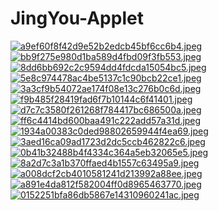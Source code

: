 # JingYou-Applet
[![a9ef60f8f42d9e52b2edcb45bf6cc6b4.jpeg](https://i.jpg.dog/a9ef60f8f42d9e52b2edcb45bf6cc6b4.jpeg)](https://jpg.dog/i/KXUZx)
[![bb9f275e980d1ba589d4fbd09f3fb553.jpeg](https://i.jpg.dog/bb9f275e980d1ba589d4fbd09f3fb553.jpeg)](https://jpg.dog/i/KXEnS)
[![8dd6bb692c2c9594dd4fdcda15054bc5.jpeg](https://i.jpg.dog/8dd6bb692c2c9594dd4fdcda15054bc5.jpeg)](https://jpg.dog/i/KXuc1)
[![5e8c974478ac4be5137c1c90bcb22ce1.jpeg](https://i.jpg.dog/5e8c974478ac4be5137c1c90bcb22ce1.jpeg)](https://jpg.dog/i/KXV7z)
[![3a3cf9b54072ae174f08e13c276b0c6d.jpeg](https://i.jpg.dog/3a3cf9b54072ae174f08e13c276b0c6d.jpeg)](https://jpg.dog/i/KXm4f)
[![f9b485f28419fad6f7b10144c6f41401.jpeg](https://i.jpg.dog/f9b485f28419fad6f7b10144c6f41401.jpeg)](https://jpg.dog/i/KXXMd)
[![d7c7c3580f261268f784417bc686500a.jpeg](https://i.jpg.dog/d7c7c3580f261268f784417bc686500a.jpeg)](https://jpg.dog/i/KXaHY)
[![ff6c4414bd600baa491c222add57a31d.jpeg](https://i.jpg.dog/ff6c4414bd600baa491c222add57a31d.jpeg)](https://jpg.dog/i/KXeg8)
[![1934a00383c0ded98802659944f4ea69.jpeg](https://i.jpg.dog/1934a00383c0ded98802659944f4ea69.jpeg)](https://jpg.dog/i/KXnLH)
[![3aed16ca09ad1723d2dc5ccb462822c6.jpeg](https://i.jpg.dog/3aed16ca09ad1723d2dc5ccb462822c6.jpeg)](https://jpg.dog/i/KXskA)
[![0b41b32488b4f4334c364a5eb32065e5.jpeg](https://i.jpg.dog/0b41b32488b4f4334c364a5eb32065e5.jpeg)](https://jpg.dog/i/KXQR5)
[![8a2d7c3a1b370ffaed4b1557c63495a9.jpeg](https://i.jpg.dog/8a2d7c3a1b370ffaed4b1557c63495a9.jpeg)](https://jpg.dog/i/KXl4V)
[![a008dcf2cb4010581241d213992a88ee.jpeg](https://i.jpg.dog/a008dcf2cb4010581241d213992a88ee.jpeg)](https://jpg.dog/i/KXvjJ)
[![a891e4da812f582004ff0d8965463770.jpeg](https://i.jpg.dog/a891e4da812f582004ff0d8965463770.jpeg)](https://jpg.dog/i/KapZG)
[![0152251bfa86db5867e14310960241ac.jpeg](https://i.jpg.dog/0152251bfa86db5867e14310960241ac.jpeg)](https://jpg.dog/i/KaBYF)
